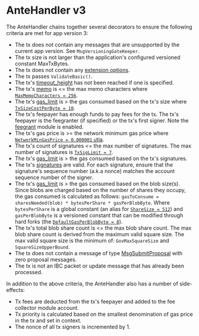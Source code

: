 # AnteHandler v3

The AnteHandler chains together several decorators to ensure the following criteria are met for app version 3:

- The tx does not contain any messages that are unsupported by the current app version. See `MsgVersioningGateKeeper`.
- The tx size is not larger than the application's configured versioned constant MaxTxBytes.
- The tx does not contain any [extension options](https://github.com/cosmos/cosmos-sdk/blob/22c28366466e64ebf0df1ce5bec8b1130523552c/proto/cosmos/tx/v1beta1/tx.proto#L119-L122).
- The tx passes `ValidateBasic()`.
- The tx's [timeout_height](https://github.com/cosmos/cosmos-sdk/blob/22c28366466e64ebf0df1ce5bec8b1130523552c/proto/cosmos/tx/v1beta1/tx.proto#L115-L117) has not been reached if one is specified.
- The tx's [memo](https://github.com/cosmos/cosmos-sdk/blob/22c28366466e64ebf0df1ce5bec8b1130523552c/proto/cosmos/tx/v1beta1/tx.proto#L110-L113) is <= the max memo characters where [`MaxMemoCharacters = 256`](<https://github.com/cosmos/cosmos-sdk/blob/a429238fc267da88a8548bfebe0ba7fb28b82a13/x/auth/README.md?plain=1#L230>).
- The tx's [gas_limit](https://github.com/cosmos/cosmos-sdk/blob/22c28366466e64ebf0df1ce5bec8b1130523552c/proto/cosmos/tx/v1beta1/tx.proto#L211-L213) is > the gas consumed based on the tx's size where [`TxSizeCostPerByte = 10`](https://github.com/celestiaorg/celestia-app/blob/32fc6903478ea08eba728ac9cd4ffedf9ef72d98/pkg/appconsts/v3/app_consts.go#L8).
- The tx's feepayer has enough funds to pay fees for the tx. The tx's feepayer is the feegranter (if specified) or the tx's first signer. Note the [feegrant](https://github.com/cosmos/cosmos-sdk/blob/v0.46.15/x/feegrant/README.md) module is enabled.
- The tx's gas price is >= the network minimum gas price where [`NetworkMinGasPrice = 0.000001` utia](https://github.com/celestiaorg/celestia-app/blob/32fc6903478ea08eba728ac9cd4ffedf9ef72d98/pkg/appconsts/initial_consts.go#L33).
- The tx's count of signatures <= the max number of signatures. The max number of signatures is [`TxSigLimit = 7`](https://github.com/cosmos/cosmos-sdk/blob/a429238fc267da88a8548bfebe0ba7fb28b82a13/x/auth/README.md?plain=1#L231).
- The tx's [gas_limit](https://github.com/cosmos/cosmos-sdk/blob/22c28366466e64ebf0df1ce5bec8b1130523552c/proto/cosmos/tx/v1beta1/tx.proto#L211-L213) is > the gas consumed based on the tx's signatures.
- The tx's [signatures](https://github.com/cosmos/cosmos-sdk/blob/22c28366466e64ebf0df1ce5bec8b1130523552c/types/tx/signing/signature.go#L10-L26) are valid. For each signature, ensure that the signature's sequence number (a.k.a nonce) matches the account sequence number of the signer.
- The tx's [gas_limit](https://github.com/cosmos/cosmos-sdk/blob/22c28366466e64ebf0df1ce5bec8b1130523552c/proto/cosmos/tx/v1beta1/tx.proto#L211-L213) is > the gas consumed based on the blob size(s). Since blobs are charged based on the number of shares they occupy, the gas consumed is calculated as follows: `gasToConsume = sharesNeeded(blob) * bytesPerShare * gasPerBlobByte`. Where `bytesPerShare` is a global constant (an alias for [`ShareSize = 512`](https://github.com/celestiaorg/celestia-app/blob/c90e61d5a2d0c0bd0e123df4ab416f6f0d141b7f/pkg/appconsts/global_consts.go#L27-L28)) and `gasPerBlobByte` is a versioned constant that can be modified through hard forks (the [`DefaultGasPerBlobByte = 8`](https://github.com/celestiaorg/celestia-app/blob/32fc6903478ea08eba728ac9cd4ffedf9ef72d98/pkg/appconsts/v3/app_consts.go#L8)).
- The tx's total blob share count is <= the max blob share count. The max blob share count is derived from the maximum valid square size. The max valid square size is the minimum of: `GovMaxSquareSize` and `SquareSizeUpperBound`.
- The tx does not contain a message of type [MsgSubmitProposal](https://github.com/cosmos/cosmos-sdk/blob/d6d929843bbd331b885467475bcb3050788e30ca/proto/cosmos/gov/v1/tx.proto#L33-L43) with zero proposal messages.
- The tx is not an IBC packet or update message that has already been processed.

In addition to the above criteria, the AnteHandler also has a number of side-effects:

- Tx fees are deducted from the tx's feepayer and added to the fee collector module account.
- Tx priority is calculated based on the smallest denomination of gas price in the tx and set in context.
- The nonce of all tx signers is incremented by 1.
